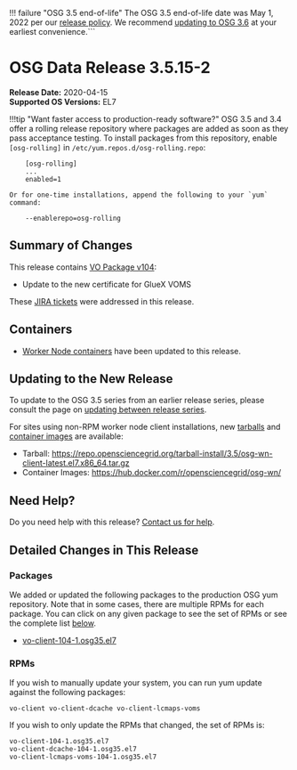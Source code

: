 !!! failure "OSG 3.5 end-of-life"
    The OSG 3.5 end-of-life date was May 1, 2022 per our
    [release policy](https://opensciencegrid.org/technology/policy/release-series/).
    We recommend
    [updating to OSG 3.6](https://opensciencegrid.org/docs/release/updating-to-osg-36/)
    at your earliest convenience.```

OSG Data Release 3.5.15-2
========================

**Release Date:** 2020-04-15    
**Supported OS Versions:** EL7

!!!tip "Want faster access to production-ready software?"
    OSG 3.5 and 3.4 offer a rolling release repository where packages are added as soon as they pass acceptance testing.
    To install packages from this repository, enable `[osg-rolling]` in `/etc/yum.repos.d/osg-rolling.repo`:

        [osg-rolling]
        ...
        enabled=1

    Or for one-time installations, append the following to your `yum` command:

        --enablerepo=osg-rolling

Summary of Changes
------------------

This release contains [VO Package v104](https://github.com/opensciencegrid/osg-vo-config/releases/tag/release-104):

- Update to the new certificate for GlueX VOMS

These [JIRA tickets](https://opensciencegrid.atlassian.net/issues/?jql=project%20%3D%20SOFTWARE%20AND%20fixVersion%20%3D%203.5.15-2%20ORDER%20BY%20priority%20DESC%2C%20key%20DESC) were addressed in this release.

Containers
----------

- [Worker Node containers](../../worker-node/using-wn-containers.md) have been updated to this release.

Updating to the New Release
---------------------------

To update to the OSG 3.5 series from an earlier release series, please consult the page on
[updating between release series](../updating-to-osg-35.md).

For sites using non-RPM worker node client installations, new [tarballs](../../worker-node/install-wn-tarball.md) and
[container images](../../worker-node/using-wn-containers.md) are available:

- Tarball: <https://repo.opensciencegrid.org/tarball-install/3.5/osg-wn-client-latest.el7.x86_64.tar.gz>
- Container Images: <https://hub.docker.com/r/opensciencegrid/osg-wn/>

Need Help?
----------

Do you need help with this release? [Contact us for help](../../common/help.md).

Detailed Changes in This Release
--------------------------------

### Packages

We added or updated the following packages to the production OSG yum repository.
Note that in some cases, there are multiple RPMs for each package.
You can click on any given package to see the set of RPMs or see the complete list [below](#rpms).

-   [vo-client-104-1.osg35.el7](https://koji.chtc.wisc.edu/koji/search?match=glob&type=build&terms=vo-client-104-1.osg35.el7)

### RPMs

If you wish to manually update your system, you can run yum update against the following packages:

    vo-client vo-client-dcache vo-client-lcmaps-voms

If you wish to only update the RPMs that changed, the set of RPMs is:

``` file
vo-client-104-1.osg35.el7
vo-client-dcache-104-1.osg35.el7
vo-client-lcmaps-voms-104-1.osg35.el7
```
